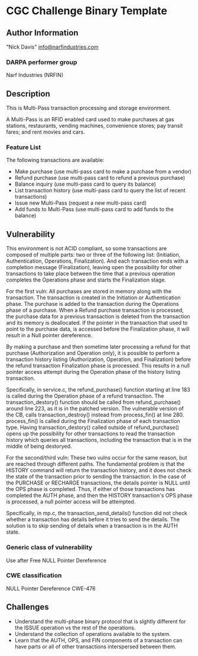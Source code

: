 # CGC Challenge Binary Template

## Author Information

"Nick Davis" <info@narfindustries.com>

### DARPA performer group

Narf Industries (NRFIN)

## Description

This is Multi-Pass transaction processing and storage environment.

A Multi-Pass is an RFID enabled card used to make purchases at gas stations, restaurants, vending machines, convenience stores; pay transit fares; and rent movies and cars.

### Feature List

The following transactions are available:
- Make purchase (use multi-pass card to make a purchase from a vendor)
- Refund purchase (use multi-pass card to refund a previous purchase)
- Balance inquiry (use multi-pass card to query its balance)
- List transaction history (use multi-pass card to query the list of recent transactions)
- Issue new Multi-Pass (request a new multi-pass card)
- Add funds to Multi-Pass (use multi-pass card to add funds to the balance)

## Vulnerability

This environment is not ACID compliant, so some transactions are composed of multiple parts: two or three of the following list: (Initiation, Authentication, Operations, Finalization). And each transaction ends with a completion message (Finalization), leaving open the possibility for other transactions to take place between the time that a previous operation completes the Operations phase and starts the Finalization stage.

For the first vuln:
All purchases are stored in memory along with the transaction. The transaction is created in the Initiation or Authentication phase. The purchase is added to the transaction during the Operations phase of a purchase. When a Refund purchase transaction is processed, the purchase data for a previous transaction is deleted from the transaction and its memory is deallocated. If the pointer in the transaction that used to point to the purchase data, is accessed before the Finalization phase, it will result in a Null pointer dereference.

By making a purchase and then sometime later processing a refund for that purchase (Authorization and Operation only), it is possible to perform a transaction history listing (Authorization, Operation, and Finalization) before the refund transaction Finalization phase is processed. This results in a null pointer access attempt during the Operation phase of the history listing transaction.

Specifically, in service.c, the refund_purchase() function starting at line 183 is called during the Operation phase of a refund transaction. The transaction_destory() function should be called from refund_purchase() around line 223, as it is in the patched version. The vulnerable version of the CB, calls transaction_destroy() instead from process_fin() at line 280. process_fin() is called during the Finalization phase of each transaction type. Having transaction_destory() called outside of refund_purchase() opens up the possibility for other transactions to read the transaction history which queries all transactions, including the transaction that is in the middle of being destoryed.

For the second/third vuln:
These two vulns occur for the same reason, but are reached through different paths. The fundamental problem is that the HISTORY command will return the transaction history, and it does not check the state of the transaction prior to sending the transaction. In the case of the PURCHASE or RECHARGE transactions, the details pointer is NULL until the OPS phase is completed. Thus, if either of those transactions has completed the AUTH phase, and then the HISTORY transaction's OPS phase is processed, a null pointer access will be attempted.

Specifically, in mp.c, the transaction_send_details() function did not check whether a transaction has details before it tries to send the details. The solution is to skip sending of details when a transaction is in the AUTH state.

### Generic class of vulnerability

Use after Free
NULL Pointer Dereference

### CWE classification

NULL Pointer Dereference
CWE-476

## Challenges
* Understand the multi-phase binary protocol that is slghtly different for the ISSUE operation vs the rest of the operations.
* Understand the collection of operations available to the system.
* Learn that the AUTH, OPS, and FIN components of a transaction can have parts or all of other transactions interspersed between them. 


